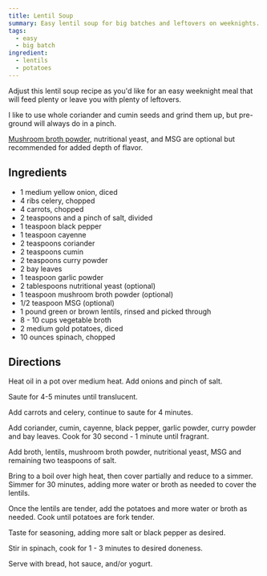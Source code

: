 ```yaml
---
title: Lentil Soup
summary: Easy lentil soup for big batches and leftovers on weeknights.
tags:
  - easy
  - big batch
ingredient:
  - lentils
  - potatoes
---
```


Adjust this lentil soup recipe as you'd like for an easy weeknight meal that will feed plenty or leave you with plenty of leftovers.

I like to use whole coriander and cumin seeds and grind them up, but pre-ground will always do in a pinch.

[Mushroom broth powder](https://www.amazon.com/Totole-Granulated-Mushroom-Bouillon-Pack/dp/B007IA2D78), nutritional yeast, and MSG are optional but recommended for added depth of flavor.

## Ingredients

- 1 medium yellow onion, diced
- 4 ribs celery, chopped
- 4 carrots, chopped
- 2 teaspoons and a pinch of salt, divided
- 1 teaspoon black pepper
- 1 teaspoon cayenne
- 2 teaspoons coriander
- 2 teaspoons cumin
- 2 teaspoons curry powder
- 2 bay leaves
- 1 teaspoon garlic powder
- 2 tablespoons nutritional yeast (optional)
- 1 teaspoon mushroom broth powder (optional)
- 1/2 teaspoon MSG (optional)
- 1 pound green or brown lentils, rinsed and picked through
- 8 - 10 cups vegetable broth
- 2 medium gold potatoes, diced
- 10 ounces spinach, chopped

## Directions

Heat oil in a pot over medium heat. Add onions and pinch of salt.

Saute for 4-5 minutes until translucent.

Add carrots and celery, continue to saute for 4 minutes.

Add coriander, cumin, cayenne, black pepper, garlic powder, curry powder and bay leaves. Cook for 30 second - 1 minute until fragrant.

Add broth, lentils, mushroom broth powder, nutritional yeast, MSG and remaining two teaspoons of salt.

Bring to a boil over high heat, then cover partially and reduce to a simmer. Simmer for 30 minutes, adding more water or broth as needed to cover the lentils.

Once the lentils are tender, add the potatoes and more water or broth as needed. Cook until potatoes are fork tender.

Taste for seasoning, adding more salt or black pepper as desired.

Stir in spinach, cook for 1 - 3 minutes to desired doneness.

Serve with bread, hot sauce, and/or yogurt.
